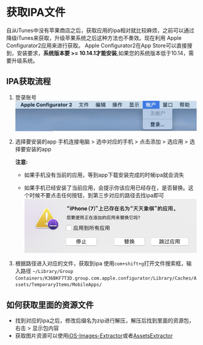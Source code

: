 # 获取IPA文件

自从iTunes中没有苹果商店之后，获取应用的ipa相对就比较麻烦，之前可以通过降级iTunes来获取，升级苹果系统之后这种方法也不奏效。现在利用 Apple Configurator2应用来进行获取。
Apple Configurator2在App Store可以直接搜到，安装要求，**系统版本要 >= 10.14.1才能安装**,如果您的系统版本低于10.14，需要升级系统。

## IPA获取流程
1. 登录账号
![AppleConfigurator2_1](../imgs/ios_img_28.png)

2. 选择要安装的app
    手机连接电脑 > 选中对应的手机 > 点击添加  > 选应用 > 选择要安装的app
    
    **注意:**
             
    * 如果手机没有当前的应用，等到app下载安装完成的时候ipa就会消失
     
    * 如果手机已经安装了当前应用，会提示你该应用已经存在，是否替换。这个时候不要点击任何按钮，到第三步对应的路径去找ipa即可![AppleConfigurator2_2](../imgs/ios_img_29.png)

      
3. 根据路径进入对应的文件，获取到ipa
使用`com+shift+g`打开文件搜索框，输入路径
`~/Library/Group Containers/K36BKF7T3D.group.com.apple.configurator/Library/Caches/Assets/TemporaryItems/MobileApps/`

## 如何获取里面的资源文件
* 找到对应的ipa之后，修改后缀名为zip进行解压，解压后找到里面的资源包，右击 > 显示包内容
* 获取图片资源可以使用[iOS-Images-Extractor](https://github.com/devcxm/iOS-Images-Extractor)或者[AssetsExtractor](https://github.com/pcjbird/AssetsExtractor)